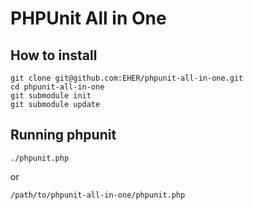 # PHPUnit All in One

## How to install

	git clone git@github.com:EHER/phpunit-all-in-one.git
	cd phpunit-all-in-one
	git submodule init
	git submodule update


## Running phpunit 

	./phpunit.php

or

	/path/to/phpunit-all-in-one/phpunit.php
